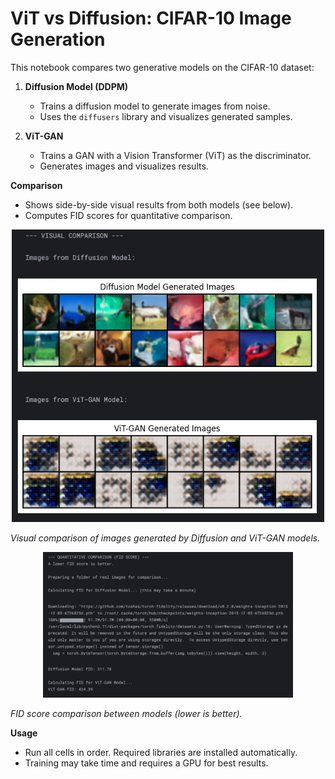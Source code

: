 # ViT vs Diffusion: CIFAR-10 Image Generation

This notebook compares two generative models on the CIFAR-10 dataset:

1. **Diffusion Model (DDPM)**
   - Trains a diffusion model to generate images from noise.
   - Uses the `diffusers` library and visualizes generated samples.

2. **ViT-GAN**
   - Trains a GAN with a Vision Transformer (ViT) as the discriminator.
   - Generates images and visualizes results.


**Comparison**
- Shows side-by-side visual results from both models (see below).
- Computes FID scores for quantitative comparison.

<p align="center">
   <img src="visual_comp.png" alt="Visual Comparison" width="500"/>
</p>

*Visual comparison of images generated by Diffusion and ViT-GAN models.*

<p align="center">
   <img src="fid_comp.png" alt="FID Score Comparison" width="400"/>
</p>

*FID score comparison between models (lower is better).* 

**Usage**
- Run all cells in order. Required libraries are installed automatically.
- Training may take time and requires a GPU for best results.

